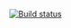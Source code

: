 [![Build status](https://ci.appveyor.com/api/projects/status/lirannobou2ad653?svg=true)](https://ci.appveyor.com/project/Nolldor1/patterns-qa51)

